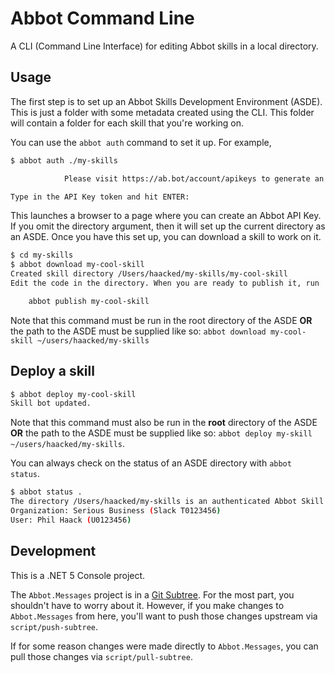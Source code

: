 # Abbot Command Line

A CLI (Command Line Interface) for editing Abbot skills in a local directory.

## Usage

The first step is to set up an Abbot Skills Development Environment (ASDE). This is just a folder with some metadata created using the CLI. This folder will contain a folder for each skill that you're working on.

You can use the `abbot auth` command to set it up. For example,

```bash
$ abbot auth ./my-skills

            Please visit https://ab.bot/account/apikeys to generate an authentication token. I will attempt to open your browser for you.

Type in the API Key token and hit ENTER:
```

This launches a browser to a page where you can create an Abbot API Key. If you omit the directory argument, then it will set up the current directory as an ASDE. Once you have this set up, you can download a skill to work on it.


```bash
$ cd my-skills
$ abbot download my-cool-skill
Created skill directory /Users/haacked/my-skills/my-cool-skill
Edit the code in the directory. When you are ready to publish it, run

    abbot publish my-cool-skill

```

Note that this command must be run in the root directory of the ASDE __OR__ the path to the ASDE must be supplied like so: `abbot download my-cool-skill ~/users/haacked/my-skills`

## Deploy a skill

```bash
$ abbot deploy my-cool-skill
Skill bot updated.
```

Note that this command must also be run in the __root__ directory of the ASDE  __OR__ the path to the ASDE must be supplied like so: `abbot deploy my-skill ~/users/haacked/my-skills`.

You can always check on the status of an ASDE directory with `abbot status`.

```bash
$ abbot status .
The directory /Users/haacked/my-skills is an authenticated Abbot Skill Development environment.
Organization: Serious Business (Slack T0123456)
User: Phil Haack (U0123456)
```

## Development

This is a .NET 5 Console project.

The `Abbot.Messages` project is in a [Git Subtree](https://www.atlassian.com/git/tutorials/git-subtree). For the most part, you shouldn't have to worry about it.
However, if you make changes to `Abbot.Messages` from here, you'll want to push those changes upstream via `script/push-subtree`.

If for some reason changes were made directly to `Abbot.Messages`, you can pull those changes via `script/pull-subtree`.
